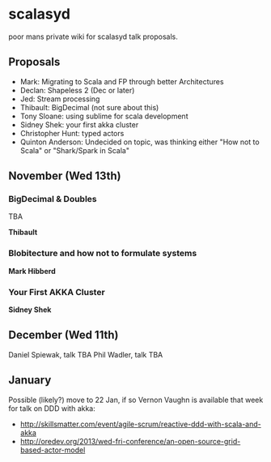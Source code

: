 scalasyd
========

poor mans private wiki for scalasyd talk proposals.


Proposals
---------

 - Mark: Migrating to Scala and FP through better Architectures
 - Declan: Shapeless 2 (Dec or later)
 - Jed: Stream processing
 - Thibault: BigDecimal (not sure about this)
 - Tony Sloane: using sublime for scala development
 - Sidney Shek: your first akka cluster
 - Christopher Hunt: typed actors
 - Quinton Anderson: Undecided on topic, was thinking either "How not to Scala" or "Shark/Spark in Scala"


November (Wed 13th)
-------------------

### BigDecimal & Doubles

TBA

__Thibault__


### Blobitecture and how not to formulate systems


__Mark Hibberd__


### Your First AKKA Cluster

__Sidney Shek__


December (Wed 11th)
-------------------

Daniel Spiewak, talk TBA
Phil Wadler, talk TBA

January
-------
Possible (likely?) move to 22 Jan, if so Vernon Vaughn is available that week for talk on DDD with akka:
 - http://skillsmatter.com/event/agile-scrum/reactive-ddd-with-scala-and-akka 
 - http://oredev.org/2013/wed-fri-conference/an-open-source-grid-based-actor-model 

